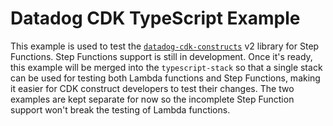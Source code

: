 # Datadog CDK TypeScript Example

This example is used to test the [`datadog-cdk-constructs`](https://github.com/DataDog/datadog-cdk-constructs) v2 library for Step Functions. Step Functions support is still in development. Once it's ready, this example will be merged into the `typescript-stack` so that a single stack can be used for testing both Lambda functions and Step Functions, making it easier for CDK construct developers to test their changes. The two examples are kept separate for now so the incomplete Step Function support won't break the testing of Lambda functions.
